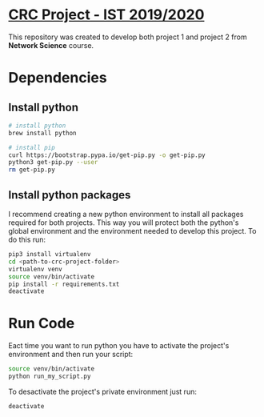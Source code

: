 # [CRC Project - IST 2019/2020](https://fenix.tecnico.ulisboa.pt/disciplinas/CRC7/2019-2020/1-semestre/project-1-0f6)
This repository was created to develop both project 1 and project 2 from **Network Science** course.

# Dependencies
## Install python
```bash
# install python
brew install python

# install pip
curl https://bootstrap.pypa.io/get-pip.py -o get-pip.py
python3 get-pip.py --user
rm get-pip.py
```

## Install python packages
I recommend creating a new python environment to install all packages required for both projects. This way you will protect both the python's global environment and the environment needed to develop this project. To do this run:
```bash
pip3 install virtualenv
cd <path-to-crc-project-folder>
virtualenv venv
source venv/bin/activate
pip install -r requirements.txt
deactivate
```

# Run Code
Eact time you want to run python you have to activate the project's environment and then run your script:
```bash
source venv/bin/activate
python run_my_script.py
```
To desactivate the project's private environment just run:
```bash
deactivate
```